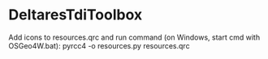 # DeltaresTdiToolbox





Add icons to resources.qrc and run command (on Windows, start cmd with OSGeo4W.bat):
pyrcc4 -o resources.py resources.qrc
